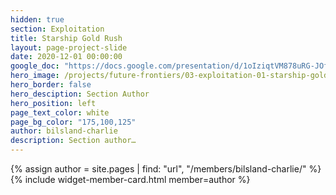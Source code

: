 ```yaml
---
hidden: true
section: Exploitation
title: Starship Gold Rush
layout: page-project-slide
date: 2020-12-01 00:00:00
google_doc: "https://docs.google.com/presentation/d/1oIziqtVM878uRG-JOfrQNvGFsQWKP_S_W8cLkhQlXvA/edit#slide=id.g8cac20a276_4_76"
hero_image: /projects/future-frontiers/03-exploitation-01-starship-gold-rush-03.png
hero_border: false
hero_desciption: Section Author
hero_position: left
page_text_color: white
page_bg_color: "175,100,125"
author: bilsland-charlie
description: Section author…
---
```

{% assign author = site.pages | find: "url", "/members/bilsland-charlie/" %}
{% include widget-member-card.html member=author %}
